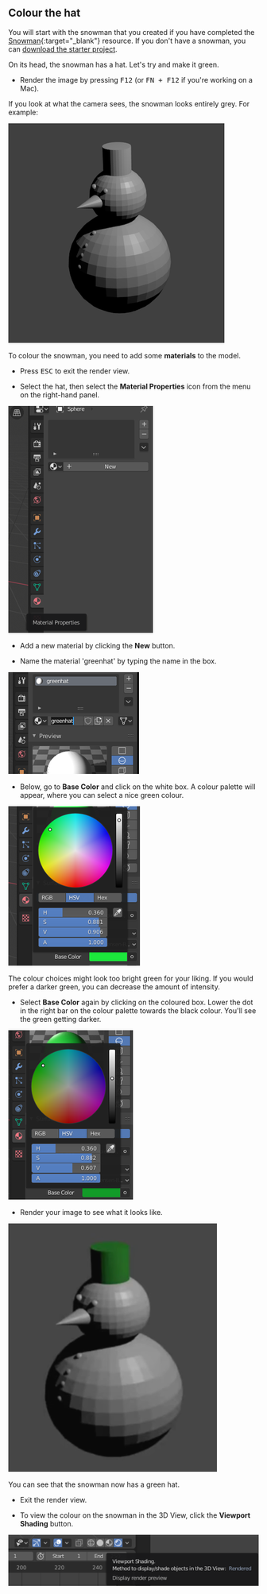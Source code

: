 ## Colour the hat

You will start with the snowman that you created if you have completed the [Snowman](https://projects.raspberrypi.org/en/projects/blender-snowman){:target="_blank"} resource. If you don't have a snowman, you can [download the starter project](resources/snowman.blend).

On its head, the snowman has a hat. Let's try and make it green.

+ Render the image by pressing <kbd>F12</kbd> (or <kbd>FN + F12</kbd> if you're working on a Mac).

If you look at what the camera sees, the snowman looks entirely grey. For example:

![Grey snowman](images/blender-snowman.png)

To colour the snowman, you need to add some **materials** to the model.

+ Press <kbd>ESC</kbd> to exit the render view.

+ Select the hat, then select the **Material Properties** icon from the menu on the right-hand panel.

![Select the material tab](images/material-icon-new.png)

+ Add a new material by clicking the **New** button.

+ Name the material 'greenhat' by typing the name in the box.

![Name the material](images/blender-material-hat-name.png)

+ Below, go to **Base Color** and click on the white box. A colour palette will appear, where you can select a nice green colour.

![Select green](images/blender-material-hat-colour.png)

The colour choices might look too bright green for your liking. If you would prefer a darker green, you can decrease the amount of intensity.

+ Select **Base Color** again by clicking on the coloured box. Lower the dot in the right bar on the colour palette towards the black colour. You'll see the green getting darker.

![Darker hat](images/blender-material-hat-darker.png)

+ Render your image to see what it looks like.

![Snowman with dark hat](images/blender-snowman-green-hat.png)

You can see that the snowman now has a green hat.

+ Exit the render view.

+ To view the colour on the snowman in the 3D View, click the **Viewport Shading** button.

![Viewport Shading button](images/viewport-shading.png)